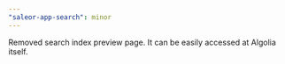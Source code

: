 ```yaml
---
"saleor-app-search": minor
---
```


Removed search index preview page. It can be easily accessed at Algolia itself.
